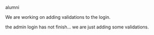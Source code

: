 
alumni


We are working on adding validations to the login. 

the admin login has not finish... 
we are just adding some validations.
